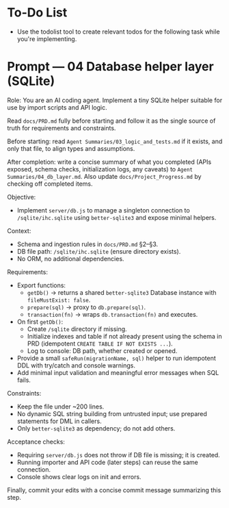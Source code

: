 # To-Do List
- Use the todolist tool to create relevant todos for the following task while you're implementing.

# Prompt — 04 Database helper layer (SQLite)

Role: You are an AI coding agent. Implement a tiny SQLite helper suitable for use by import scripts and API logic.

Read `docs/PRD.md` fully before starting and follow it as the single source of truth for requirements and constraints.

Before starting: read `Agent Summaries/03_logic_and_tests.md` if it exists, and only that file, to align types and assumptions.

After completion: write a concise summary of what you completed (APIs exposed, schema checks, initialization logs, any caveats) to `Agent Summaries/04_db_layer.md`. Also update `docs/Project_Progress.md` by checking off completed items.

Objective:
- Implement `server/db.js` to manage a singleton connection to `/sqlite/ihc.sqlite` using `better-sqlite3` and expose minimal helpers.

Context:
- Schema and ingestion rules in `docs/PRD.md` §2–§3.
- DB file path: `/sqlite/ihc.sqlite` (ensure directory exists).
- No ORM, no additional dependencies.

Requirements:
- Export functions:
  - `getDb()` → returns a shared `better-sqlite3` Database instance with `fileMustExist: false`.
  - `prepare(sql)` → proxy to `db.prepare(sql)`.
  - `transaction(fn)` → wraps `db.transaction(fn)` and executes.
- On first `getDb()`:
  - Create `/sqlite` directory if missing.
  - Initialize indexes and table if not already present using the schema in PRD (idempotent `CREATE TABLE IF NOT EXISTS ...`).
  - Log to console: DB path, whether created or opened.
- Provide a small `safeRun(migrationName, sql)` helper to run idempotent DDL with try/catch and console warnings.
- Add minimal input validation and meaningful error messages when SQL fails.

Constraints:
- Keep the file under ~200 lines.
- No dynamic SQL string building from untrusted input; use prepared statements for DML in callers.
- Only `better-sqlite3` as dependency; do not add others.

Acceptance checks:
- Requiring `server/db.js` does not throw if DB file is missing; it is created.
- Running importer and API code (later steps) can reuse the same connection.
- Console shows clear logs on init and errors.

Finally, commit your edits with a concise commit message summarizing this step.
